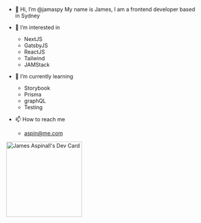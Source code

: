 - 👋 Hi, I’m @jamaspy
  My name is James, I am a frontend developer based in Sydney

- 👀 I’m interested in
  - NextJS
  - GatsbyJS
  - ReactJS
  - Tailwind
  - JAMStack

- 🌱 I’m currently learning
  - Storybook
  - Prisma
  - graphQL
  - Testing

- 📫 How to reach me
  - aspin@me.com

<a href="https://app.daily.dev/jamaspy"><img src="https://api.daily.dev/devcards/c62342109d084b25877875b6f2d24541.png?r=exf" width="200" alt="James Aspinall's Dev Card"/></a>

<!---
jamaspy/jamaspy is a ✨ special ✨ repository because its `README.md` (this file) appears on your GitHub profile.
You can click the Preview link to take a look at your changes.
--->
